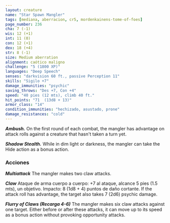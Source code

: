 ```yaml
---
layout: creature
name: "Star Spawn Mangler"
tags: [mediana, aberracion, cr5, mordenkainens-tome-of-foes]
page_number: 236
cha: 7 (-1)
wis: 12 (+1)
int: 11 (0)
con: 12 (+1)
dex: 18 (+4)
str: 8 (-1)
size: Medium aberration
alignment: caótico maligno
challenge: "5 (1800 XP)"
languages: "Deep Speech"
senses: "darkvision 60 ft., passive Perception 11"
skills: "Sigilo +7"
damage_immunities: "psychic"
saving_throws: "Des +7, Con +4"
speed: "40 pies (12 mts), climb 40 ft."
hit_points: "71  (13d8 + 13)"
armor_class: "14"
condition_immunities: "hechizado, asustado, prone"
damage_resistances: "cold"
---
```


***Ambush.*** On the first round of each combat, the mangler has advantage on attack rolls against a creature that hasn't taken a turn yet.

***Shadow Stealth.*** While in dim light or darkness, the mangler can take the Hide action as a bonus action.

### Acciones

***Multiattack*** The mangler makes two claw attacks.

***Claw*** Ataque de arma cuerpo a cuerpo: +7 al ataque, alcance 5 pies (1.5 mts), un objetivo. Impacto: 8 (1d8 + 4) puntos de daño cortante. If the attack roll has advantage, the target also takes 7 (2d6) psychic damage.

***Flurry of Claws (Recarga 4-6)*** The mangler makes six claw attacks against one target. Either before or after these attacks, it can move up to its speed as a bonus action without provoking opportunity attacks.